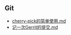 ## Git
- [cherry-pick的简单使用.md](./src/docs/Git/src/cherry-pick的简单使用.md)
- [记一次Gerrit的提交.md](./src/docs/Git/src/记一次Gerrit的提交.md)
